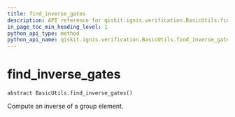 ```yaml
---
title: find_inverse_gates
description: API reference for qiskit.ignis.verification.BasicUtils.find_inverse_gates
in_page_toc_min_heading_level: 1
python_api_type: method
python_api_name: qiskit.ignis.verification.BasicUtils.find_inverse_gates
---
```


# find\_inverse\_gates

<span id="qiskit.ignis.verification.BasicUtils.find_inverse_gates" />

`abstract BasicUtils.find_inverse_gates()`

Compute an inverse of a group element.

